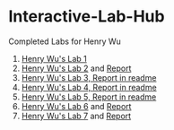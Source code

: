 # Interactive-Lab-Hub

Completed Labs for Henry Wu

1. [Henry Wu's Lab 1](//github.com/henryw30/IDD-Fa18-Lab1)
2. [Henry Wu's Lab 2](https://github.com/henryw30/Interactive-Lab-Hub/blob/master/Lab2) and [Report](https://github.com/henryw30/Interactive-Lab-Hub/blob/master/Lab2/lab2.md)
3. [Henry Wu's Lab 3, Report in readme](https://github.com/henryw30/Interactive-Lab-Hub/tree/master/Lab3)
4. [Henry Wu's Lab 4, Report in readme](https://github.com/henryw30/Interactive-Lab-Hub/tree/master/Lab4)
5. [Henry Wu's Lab 5, Report in readme](https://github.com/henryw30/Interactive-Lab-Hub/tree/master/Lab5)
6. [Henry Wu's Lab 6](https://github.com/henryw30/Interactive-Lab-Hub/blob/master/Lab6) and [Report](https://github.com/henryw30/Interactive-Lab-Hub/blob/master/Lab6/readme.md)
7. [Henry Wu's Lab 7](https://github.com/henryw30/Interactive-Lab-Hub/tree/master/Lab7) and [Report](https://github.com/henryw30/Interactive-Lab-Hub/blob/master/Lab7/readme.md)
